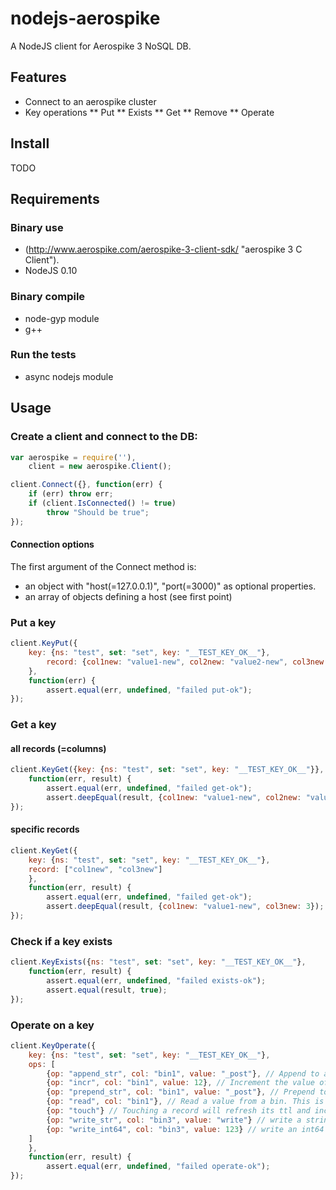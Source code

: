 nodejs-aerospike
================

A NodeJS client for Aerospike 3 NoSQL DB.

Features
--------

* Connect to an aerospike cluster
* Key operations
** Put
** Exists
** Get
** Remove
** Operate

Install
-------

TODO

Requirements
------------

### Binary use
* (http://www.aerospike.com/aerospike-3-client-sdk/ "aerospike 3 C Client").
* NodeJS 0.10

### Binary compile

* node-gyp module
* g++

### Run the tests
* async nodejs module

Usage
-----

### Create a client and connect to the DB:

```js
var aerospike = require(''),
    client = new aerospike.Client();

client.Connect({}, function(err) {
    if (err) throw err;
    if (client.IsConnected() != true)
        throw "Should be true";
});
```

#### Connection options

The first argument of the Connect method is:

* an object with "host(=127.0.0.1)", "port(=3000)" as optional properties.
* an array of objects defining a host (see first point)

### Put a key

```js
client.KeyPut({
	key: {ns: "test", set: "set", key: "__TEST_KEY_OK__"},
    	record: {col1new: "value1-new", col2new: "value2-new", col3new: 3}
    },
    function(err) {
        assert.equal(err, undefined, "failed put-ok");
});
```

### Get a key

#### all records (=columns)
```js
client.KeyGet({key: {ns: "test", set: "set", key: "__TEST_KEY_OK__"}},
    function(err, result) {
        assert.equal(err, undefined, "failed get-ok");
        assert.deepEqual(result, {col1new: "value1-new", col2new: "value2-new", col3new: 3});
});
```

#### specific records

```js
client.KeyGet({
	key: {ns: "test", set: "set", key: "__TEST_KEY_OK__"},
	record: ["col1new", "col3new"]
    },
    function(err, result) {
        assert.equal(err, undefined, "failed get-ok");
        assert.deepEqual(result, {col1new: "value1-new", col3new: 3});
});
```

### Check if a key exists


```js
client.KeyExists({ns: "test", set: "set", key: "__TEST_KEY_OK__"},
    function(err, result) {
        assert.equal(err, undefined, "failed exists-ok");
        assert.equal(result, true);
});
```

### Operate on a key

```js
client.KeyOperate({
	key: {ns: "test", set: "set", key: "__TEST_KEY_OK__"},
	ops: [
		{op: "append_str", col: "bin1", value: "_post"}, // Append to an existing column string
		{op: "incr", col: "bin1", value: 12}, // Increment the value of a column
		{op: "prepend_str", col: "bin1", value: "_post"}, // Prepend to an existing column string
		{op: "read", col: "bin1"}, // Read a value from a bin. This is ideal, if you performed an operation on a bin, and want to read the new value.
		{op: "touch"} // Touching a record will refresh its ttl and increment the generation of the record.
		{op: "write_str", col: "bin3", value: "write"} // write a string
		{op: "write_int64", col: "bin3", value: 123} // write an int64
	]
	},
    function(err, result) {
        assert.equal(err, undefined, "failed operate-ok");
});
```


